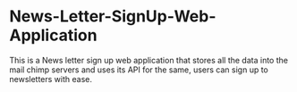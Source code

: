 # News-Letter-SignUp-Web-Application
This is a News letter sign up web application that stores all the data into the mail chimp servers and uses its API for the same, users can sign up to newsletters with ease. 
